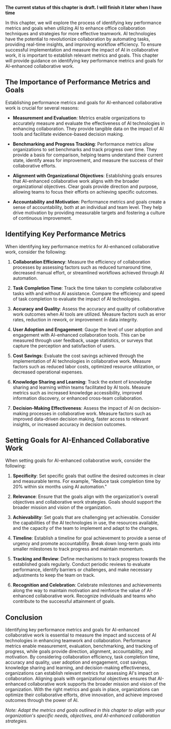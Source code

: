 **The current status of this chapter is draft. I will finish it later when I have time**

In this chapter, we will explore the process of identifying key performance metrics and goals when utilizing AI to enhance office collaboration techniques and strategies for more effective teamwork. AI technologies have the potential to revolutionize collaboration by automating tasks, providing real-time insights, and improving workflow efficiency. To ensure successful implementation and measure the impact of AI in collaborative work, it is important to establish relevant metrics and goals. This chapter will provide guidance on identifying key performance metrics and goals for AI-enhanced collaborative work.

The Importance of Performance Metrics and Goals
-----------------------------------------------

Establishing performance metrics and goals for AI-enhanced collaborative work is crucial for several reasons:

* **Measurement and Evaluation**: Metrics enable organizations to accurately measure and evaluate the effectiveness of AI technologies in enhancing collaboration. They provide tangible data on the impact of AI tools and facilitate evidence-based decision making.

* **Benchmarking and Progress Tracking**: Performance metrics allow organizations to set benchmarks and track progress over time. They provide a basis for comparison, helping teams understand their current state, identify areas for improvement, and measure the success of their collaborative efforts.

* **Alignment with Organizational Objectives**: Establishing goals ensures that AI-enhanced collaborative work aligns with the broader organizational objectives. Clear goals provide direction and purpose, allowing teams to focus their efforts on achieving specific outcomes.

* **Accountability and Motivation**: Performance metrics and goals create a sense of accountability, both at an individual and team level. They help drive motivation by providing measurable targets and fostering a culture of continuous improvement.

Identifying Key Performance Metrics
-----------------------------------

When identifying key performance metrics for AI-enhanced collaborative work, consider the following:

1. **Collaboration Efficiency**: Measure the efficiency of collaboration processes by assessing factors such as reduced turnaround time, decreased manual effort, or streamlined workflows achieved through AI automation.

2. **Task Completion Time**: Track the time taken to complete collaborative tasks with and without AI assistance. Compare the efficiency and speed of task completion to evaluate the impact of AI technologies.

3. **Accuracy and Quality**: Assess the accuracy and quality of collaborative work outcomes when AI tools are utilized. Measure factors such as error rates, reduction in rework, or improvement in data integrity.

4. **User Adoption and Engagement**: Gauge the level of user adoption and engagement with AI-enhanced collaboration tools. This can be measured through user feedback, usage statistics, or surveys that capture the perception and satisfaction of users.

5. **Cost Savings**: Evaluate the cost savings achieved through the implementation of AI technologies in collaborative work. Measure factors such as reduced labor costs, optimized resource utilization, or decreased operational expenses.

6. **Knowledge Sharing and Learning**: Track the extent of knowledge sharing and learning within teams facilitated by AI tools. Measure metrics such as increased knowledge accessibility, improved information discovery, or enhanced cross-team collaboration.

7. **Decision-Making Effectiveness**: Assess the impact of AI on decision-making processes in collaborative work. Measure factors such as improved data-driven decision making, faster access to relevant insights, or increased accuracy in decision outcomes.

Setting Goals for AI-Enhanced Collaborative Work
------------------------------------------------

When setting goals for AI-enhanced collaborative work, consider the following:

1. **Specificity**: Set specific goals that outline the desired outcomes in clear and measurable terms. For example, "Reduce task completion time by 20% within six months using AI automation."

2. **Relevance**: Ensure that the goals align with the organization's overall objectives and collaborative work strategies. Goals should support the broader mission and vision of the organization.

3. **Achievability**: Set goals that are challenging yet achievable. Consider the capabilities of the AI technologies in use, the resources available, and the capacity of the team to implement and adapt to the changes.

4. **Timeline**: Establish a timeline for goal achievement to provide a sense of urgency and promote accountability. Break down long-term goals into smaller milestones to track progress and maintain momentum.

5. **Tracking and Review**: Define mechanisms to track progress towards the established goals regularly. Conduct periodic reviews to evaluate performance, identify barriers or challenges, and make necessary adjustments to keep the team on track.

6. **Recognition and Celebration**: Celebrate milestones and achievements along the way to maintain motivation and reinforce the value of AI-enhanced collaborative work. Recognize individuals and teams who contribute to the successful attainment of goals.

Conclusion
----------

Identifying key performance metrics and goals for AI-enhanced collaborative work is essential to measure the impact and success of AI technologies in enhancing teamwork and collaboration. Performance metrics enable measurement, evaluation, benchmarking, and tracking of progress, while goals provide direction, alignment, accountability, and motivation. By considering collaboration efficiency, task completion time, accuracy and quality, user adoption and engagement, cost savings, knowledge sharing and learning, and decision-making effectiveness, organizations can establish relevant metrics for assessing AI's impact on collaboration. Aligning goals with organizational objectives ensures that AI-enhanced collaborative work supports the broader mission and vision of the organization. With the right metrics and goals in place, organizations can optimize their collaborative efforts, drive innovation, and achieve improved outcomes through the power of AI.

*Note: Adapt the metrics and goals outlined in this chapter to align with your organization's specific needs, objectives, and AI-enhanced collaboration strategies.*
